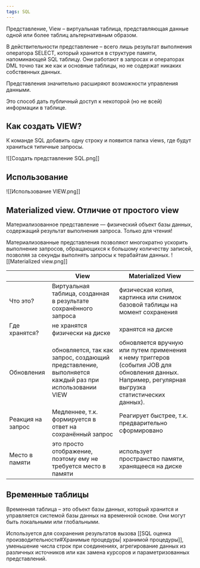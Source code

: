 ```yaml
---
tags: SQL
--- 
```

Представление, View – виртуальная таблица, представляющая данные одной или более таблиц альтернативным образом. 

В действительности представление – всего лишь результат выполнения оператора SELECT, который хранится в структуре памяти, напоминающей SQL таблицу. Они работают в запросах и операторах DML точно так же как и основные таблицы, но не содержат никаких собственных данных.

Представления значительно расширяют возможности управления данными.

Это способ дать публичный доступ к некоторой (но не всей) информации в таблице.

## Как создать VIEW? 
К команде SQL добавить одну строку и появится папка views, где будут храниться типичные запросы.

![[Создать представление SQL.png]]

## Использование
![[Использование VIEW.png]]

## Materialized view. Отличие от простого view
Материализованное представление — физический объект базы данных, содержащий результат выполнения запроса. Только для чтения!

Материализованные представления позволяют многократно ускорить выполнение запросов, обращающихся к большому количеству записей, позволяя за секунды выполнять запросы к терабайтам данных.
![[Materialized view.png]]


|               | View                                                             | Materialized View                                                          |
| ------------- | ---------------------------------------------------------------- | -------------------------------------------------------------------------- |
| Что это?      | Виртуальная таблица, созданная в результате сохранённого запроса | физическая копия, картинка или снимок базовой таблицы на момент сохранения |
| Где хранятся? | не хранятся физически на диске                                   | хранятся на диске                                                          |
| Обновления        | обновляется, так как запрос, создающий представление, выполняется каждый раз при использовании VIEW | обновляется вручную или путем применения к нему триггеров (события JOB для обновления данных. Например, регулярная выгрузка статистических данных). |
| Реакция на запрос | Медленнее, т.к. формируется в ответ на сохранённый запрос                                           | Реагирует быстрее, т.к. предварительно сформировано                                                                                                 |
| Место в памяти    | это просто отображение, поэтому ему не требуется место в памяти                                     | использует пространство памяти, хранящееся на диске                                                                                                 |

## Временные таблицы
Временная таблица – это объект базы данных, который хранится и управляется системой базы данных на временной основе. Они могут быть локальными или глобальными.

Используется для сохранения результатов вызова [[SQL оценка производительности#Хранимые процедуры| хранимой процедуры]], уменьшение числа строк при соединениях, агрегирование данных из различных источников или как замена курсоров и параметризованных представлений.
